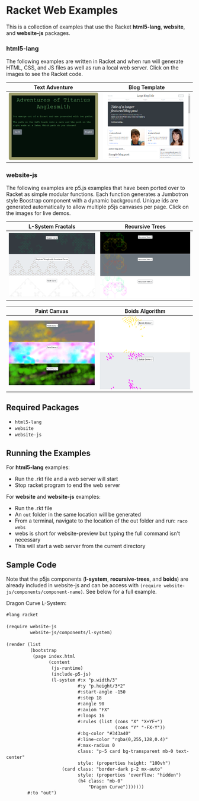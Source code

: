 # Racket Web Examples

This is a collection of examples that use the Racket **html5-lang**, **website**, and **website-js** packages.

### html5-lang

The following examples are written in Racket and when run will generate HTML, CSS, and JS files as well as run a local web server. Click on the images to see the Racket code.

| Text Adventure | Blog Template |
|:--------------:|:-------------:|
| [![alt text][ta img]][ta link] | [![alt text][bt img]][bt link] |

### website-js

The following examples are p5.js examples that have been ported over to Racket as simple modular functions. Each function generates a Jumbotron style Boostrap component with a dynamic background. Unique ids are generated automatically to allow multiple p5js canvases per page. Click on the images for live demos.

| L-System Fractals | Recursive Trees |
|:--------------:|:-------------:|
| [![alt text][fr img]][fr link] | [![alt text][rt img]][rt link] |

| Paint Canvas | Boids Algorithm |
|:--------------:|:-------------:|
| [![alt text][pa img]][pa link] | [![alt text][bo img]][bo link] |

## Required Packages
* `html5-lang`
* `website`
* `website-js`

## Running the Examples

For **html5-lang** examples:
* Run the .rkt file and a web server will start
* Stop racket program to end the web server

For **website** and **website-js** examples:
* Run the .rkt file
 * An `out` folder in the same location will be generated
* From a terminal, navigate to the location of the out folder and run: `raco webs`
 * webs is short for website-preview but typing the full command isn't necessary
 * This will start a web server from the current directory

 ## Sample Code
 
 Note that the p5js components (**l-system**, **recursive-trees**, and **boids**) are already included in website-js and can be access with `(require website-js/components/component-name)`. See below for a full example.
 
 Dragon Curve L-System:
```racket
#lang racket

(require website-js
         website-js/components/l-system)

(render (list
         (bootstrap
          (page index.html
                (content
                 (js-runtime)
                 (include-p5-js)
                 (l-system #:x "p.width/3"
                           #:y "p.height/3*2"
                           #:start-angle -150
                           #:step 18
                           #:angle 90
                           #:axiom "FX"
                           #:loops 16
                           #:rules (list (cons "X" "X+YF+")
                                         (cons "Y" "-FX-Y"))
                           #:bg-color "#343a40"
                           #:line-color "rgba(0,255,128,0.4)"
                           #:max-radius 0
                           class: "p-5 card bg-transparent mb-0 text-center"
                           style: (properties height: "100vh")
                     (card class: "border-dark p-2 mx-auto"
                           style: (properties 'overflow: "hidden")
                           (h4 class: "mb-0"
                               "Dragon Curve")))))))
        #:to "out")
```

 [ta link]: text-adventure.rkt
 [ta img]: text-adventure.png "Text Adventure Preview"
 [bt link]: blog-template.rkt
 [bt img]: blog-template.png "Blog Template Preview" 
 
 [fr link]: https://ablender.github.io/fractals/
 [fr img]: fractals.png "Fractals Preview"
 [rt link]: https://ablender.github.io/trees/
 [rt img]: recursive-trees.png "Recursive Trees Preview"
 [pa link]: https://ablender.github.io/paint/
 [pa img]: paint.png "Paint Preview"
 [bo link]: https://ablender.github.io/boids/
 [bo img]: boids.png "Boids Preview" 
